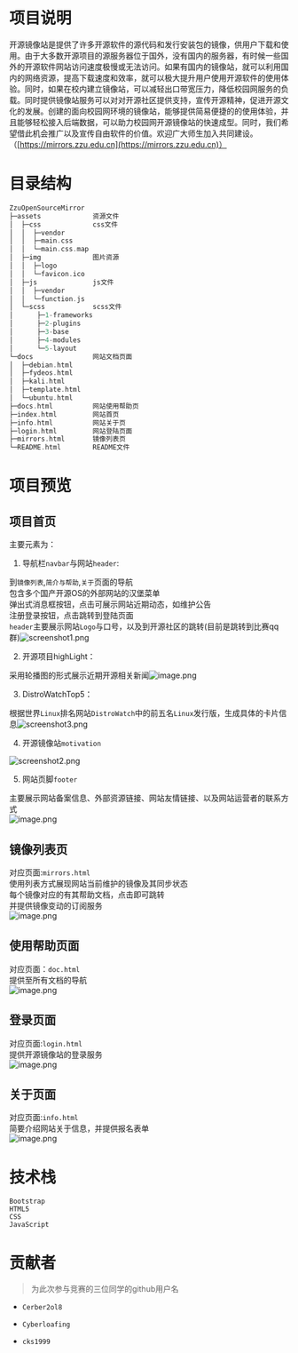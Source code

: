<a name="QGwdr"></a>
# 项目说明

开源镜像站是提供了许多开源软件的源代码和发行安装包的镜像，供用户下载和使用。由于大多数开源项目的源服务器位于国外，没有国内的服务器，有时候一些国外的开源软件网站访问速度极慢或无法访问。如果有国内的镜像站，就可以利用国内的网络资源，提高下载速度和效率，就可以极大提升用户使用开源软件的使用体验。同时，如果在校内建立镜像站，可以减轻出口带宽压力，降低校园网服务的负载。同时提供镜像站服务可以对对开源社区提供支持，宣传开源精神，促进开源文化的发展。创建的面向校园网环境的镜像站，能够提供简易便捷的的使用体验，并且能够轻松接入后端数据，可以助力校园网开源镜像站的快速成型。同时，我们希望借此机会推广以及宣传自由软件的价值。欢迎广大师生加入共同建设。（[https://mirrors.zzu.edu.cn](https://mirrors.zzu.edu.cn)）
<a name="svyt5"></a>
# 目录结构
```cpp
ZzuOpenSourceMirror
├─assets             资源文件
│  ├─css             css文件
│  │  ├─vendor
│  │  ├─main.css
│  │  └─main.css.map
│  ├─img             图片资源
│  │  ├─logo
│  │  └─favicon.ico
│  ├─js              js文件
│  │  ├─vendor
│  │  └─function.js
│  └─scss            scss文件
│      ├─1-frameworks
│      ├─2-plugins
│      ├─3-base
│      ├─4-modules
│      └─5-layout
└─docs               网站文档页面
│  ├─debian.html
│  ├─fydeos.html
│  ├─kali.html
│  ├─template.html
│  └─ubuntu.html
├─docs.html          网站使用帮助页
├─index.html         网站首页
├─info.html          网站关于页
├─login.html         网站登陆页面
├─mirrors.html       镜像列表页
└─README.html        README文件
```


<a name="lXS5X"></a>
# 项目预览
<a name="TuYOz"></a>
## 项目首页
主要元素为：

1. 导航栏`navbar`与网站`header`: 

到`镜像列表`,`简介与帮助`,`关于`页面的导航<br />包含多个国产开源OS的外部网站的汉堡菜单<br />弹出式消息框按钮，点击可展示网站近期动态，如维护公告<br />注册登录按钮，点击跳转到登陆页面<br />`header`主要展示网站`Logo`与口号，以及到开源社区的跳转(目前是跳转到比赛qq群)![screenshot1.png](https://cdn.nlark.com/yuque/0/2023/png/21714125/1680747864218-5e0aa28e-de78-4a0a-b523-4eb83b24fe84.png#averageHue=%23343c43&clientId=ua3e1ac0e-ef51-4&from=drop&id=u19e73da0&name=screenshot1.png&originHeight=1135&originWidth=2494&originalType=binary&ratio=1&rotation=0&showTitle=false&size=242536&status=done&style=none&taskId=u0d56b8fe-9f3a-45d9-a6a8-704a4ad3263&title=)

2. 开源项目highLight：

采用轮播图的形式展示近期开源相关新闻![image.png](https://cdn.nlark.com/yuque/0/2023/png/21714125/1680748201158-c661f614-ff6b-4487-a6a0-3458811a4004.png#averageHue=%237a9548&clientId=ua3e1ac0e-ef51-4&from=paste&height=1080&id=ud33308e3&name=image.png&originHeight=1080&originWidth=1920&originalType=binary&ratio=1&rotation=0&showTitle=false&size=189609&status=done&style=none&taskId=u85fa2982-7d6d-407a-9c28-a705ffabcb0&title=&width=1920)

3. DistroWatchTop5：

根据世界`Linux`排名网站`DistroWatch`中的前五名`Linux`发行版，生成具体的卡片信息![screenshot3.png](https://cdn.nlark.com/yuque/0/2023/png/21714125/1680748126920-175da815-4461-4c0d-a203-c620694388b2.png#averageHue=%23202e33&clientId=ua3e1ac0e-ef51-4&from=drop&id=u2401edc3&name=screenshot3.png&originHeight=1208&originWidth=2531&originalType=binary&ratio=1&rotation=0&showTitle=false&size=942898&status=done&style=none&taskId=uc0210c57-df07-4f09-ba1c-4cbe5a043d1&title=)

4. 开源镜像站`motivation`

![screenshot2.png](https://cdn.nlark.com/yuque/0/2023/png/21714125/1680747907109-bd3cd5b2-35eb-4105-972f-76f7a4e6cfb0.png#averageHue=%23222526&clientId=ua3e1ac0e-ef51-4&from=drop&id=u7947f67b&name=screenshot2.png&originHeight=1209&originWidth=2532&originalType=binary&ratio=1&rotation=0&showTitle=false&size=238850&status=done&style=none&taskId=ucc011dbb-a394-4227-9c47-be9cb84a6cf&title=)

5. 网站页脚`footer`

主要展示网站备案信息、外部资源链接、网站友情链接、以及网站运营者的联系方式<br />![image.png](https://cdn.nlark.com/yuque/0/2023/png/21714125/1680748459094-93105c6f-390e-4e63-8e72-856a0324e782.png#averageHue=%2384673b&clientId=ua3e1ac0e-ef51-4&from=paste&height=368&id=ue12b29b1&name=image.png&originHeight=368&originWidth=1920&originalType=binary&ratio=1&rotation=0&showTitle=false&size=43143&status=done&style=none&taskId=u7398508e-61db-40c2-98db-56d168cee59&title=&width=1920)

<a name="Ajdmz"></a>
## 镜像列表页
对应页面:`mirrors.html`<br />使用列表方式展现网站当前维护的镜像及其同步状态<br />每个镜像对应的有其帮助文档，点击即可跳转<br />并提供镜像变动的订阅服务<br />![image.png](https://cdn.nlark.com/yuque/0/2023/png/21714125/1680748624302-9a78b92c-dab7-47de-845d-4796f3752622.png#averageHue=%23fefefe&clientId=ua3e1ac0e-ef51-4&from=paste&height=1080&id=u8c2158a2&name=image.png&originHeight=1080&originWidth=1920&originalType=binary&ratio=1&rotation=0&showTitle=false&size=106305&status=done&style=none&taskId=u0b65e9e0-8714-4c40-9f76-6097ccfc2ca&title=&width=1920)

<a name="fI6do"></a>
## 使用帮助页面
对应页面：`doc.html`<br />提供至所有文档的导航<br />![image.png](https://cdn.nlark.com/yuque/0/2023/png/21714125/1680748725379-f901e53b-fbdb-48fc-8d4c-71d19c0d2cff.png#averageHue=%23fefefe&clientId=ua3e1ac0e-ef51-4&from=paste&height=1080&id=ub0eb5d87&name=image.png&originHeight=1080&originWidth=1920&originalType=binary&ratio=1&rotation=0&showTitle=false&size=145425&status=done&style=none&taskId=u6f0c9a99-5571-4550-b3f2-b8223dcfd08&title=&width=1920)
<a name="vkNlc"></a>
## 登录页面
对应页面:`login.html`<br />提供开源镜像站的登录服务<br />![image.png](https://cdn.nlark.com/yuque/0/2023/png/21714125/1680748803011-3ace0607-1772-44c0-a01f-c394d74084a3.png#averageHue=%23adc4d5&clientId=ua3e1ac0e-ef51-4&from=paste&height=1080&id=ue9a1ef7e&name=image.png&originHeight=1080&originWidth=1920&originalType=binary&ratio=1&rotation=0&showTitle=false&size=65283&status=done&style=none&taskId=ubab73e13-27e5-4457-8d61-eb88cdfdc03&title=&width=1920)
<a name="bajuQ"></a>
## 关于页面
对应页面:`info.html`<br />简要介绍网站关于信息，并提供报名表单<br />![image.png](https://cdn.nlark.com/yuque/0/2023/png/21714125/1680748946020-34e224ff-5d09-4496-b03a-24d066b87fca.png#averageHue=%2324282a&clientId=ua3e1ac0e-ef51-4&from=paste&height=1080&id=u8ff18362&name=image.png&originHeight=1080&originWidth=1920&originalType=binary&ratio=1&rotation=0&showTitle=false&size=191557&status=done&style=none&taskId=u60cb498d-a4b0-41eb-af8f-039df82da69&title=&width=1920)
<a name="uwCjO"></a>
# 技术栈

`Bootstrap` <br /> `HTML5` <br />`CSS` <br />`JavaScript`

<a name="SfOVR"></a>
# 贡献者
> 为此次参与竞赛的三位同学的github用户名

- `Cerber2ol8`

- `Cyberloafing`

- `cks1999`



